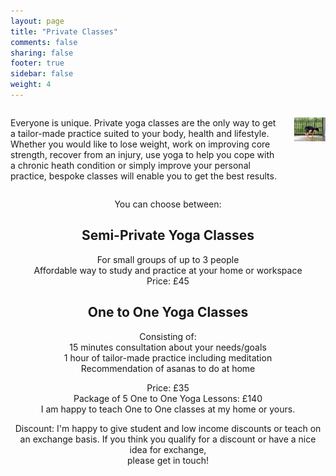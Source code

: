 ```yaml
---
layout: page
title: "Private Classes"
comments: false
sharing: false
footer: true
sidebar: false
weight: 4
---
```


<div class="columns">

<p>Everyone is unique. Private yoga classes are the only way to get a tailor-made practice suited to your body, health and lifestyle. Whether you would like to lose weight, work on improving core strength, recover from an injury, use yoga to help you cope with a chronic heath condition or simply improve your personal practice, bespoke classes will enable you to get the best results.</p>

<p class="centeredimage"><img src="../images/Bakasana.jpg" alt="Bakasana"></img></p>

</div>

<div style="text-align: center;">

<p>You can choose between:</p>

<h2>Semi-Private Yoga Classes</h2>

<p>For small groups of up to 3 people<br />
Affordable way to study and practice at your home or workspace<br />
Price: £45</p>

<h2>One to One Yoga Classes</h2>

<p>Consisting of:<br />
15 minutes consultation about your needs/goals<br />
1 hour of tailor-made practice including meditation<br />
Recommendation of asanas to do at home</p>

<p>Price: £35<br />
Package of 5 One to One Yoga Lessons: £140<br />
I am happy to teach One to One classes at my home or yours.</p>

<p>Discount: I'm happy to give student and low income discounts or teach on an exchange basis. If you think you qualify for a discount or have a nice idea for exchange,<br/>please get in touch!</p>

</div>